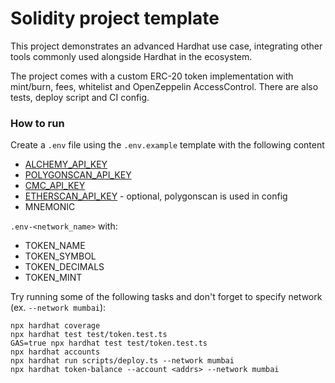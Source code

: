 # Solidity project template

This project demonstrates an advanced Hardhat use case, integrating other tools commonly used alongside Hardhat in the ecosystem.

The project comes with a custom ERC-20 token implementation with mint/burn, fees, whitelist and OpenZeppelin AccessControl. There are also tests, deploy script and CI config.

### How to run

Create a `.env` file using the `.env.example` template with the following content
- [ALCHEMY_API_KEY](https://www.alchemy.com/)
- [POLYGONSCAN_API_KEY](https://polygonscan.com/apis)
- [CMC_API_KEY](https://coinmarketcap.com/api/)
- [ETHERSCAN_API_KEY](https://etherscan.io/apis) - optional, polygonscan is used in config
- MNEMONIC

`.env-<network_name>` with:
- TOKEN_NAME
- TOKEN_SYMBOL
- TOKEN_DECIMALS
- TOKEN_MINT

Try running some of the following tasks and don't forget to specify network (ex. `--network mumbai`):

```shell
npx hardhat coverage
npx hardhat test test/token.test.ts
GAS=true npx hardhat test test/token.test.ts
npx hardhat accounts
npx hardhat run scripts/deploy.ts --network mumbai
npx hardhat token-balance --account <addrs> --network mumbai
```